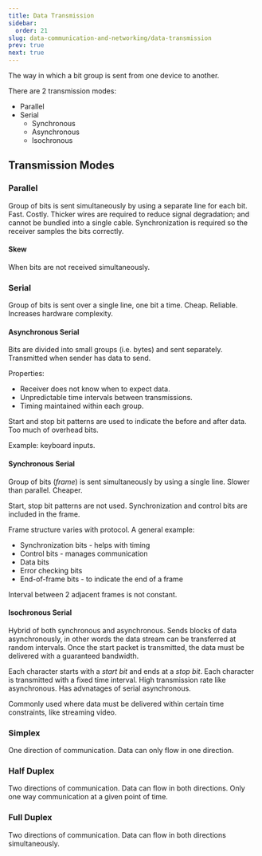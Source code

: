 ```yaml
---
title: Data Transmission
sidebar:
  order: 21
slug: data-communication-and-networking/data-transmission
prev: true
next: true
---
```


The way in which a bit group is sent from one device to another.

There are 2 transmission modes:
- Parallel
- Serial
  - Synchronous
  - Asynchronous
  - Isochronous
  
## Transmission Modes

### Parallel

Group of bits is sent simultaneously by using a separate line for each bit. Fast. Costly. Thicker wires are required to reduce signal degradation; and cannot be bundled into a single cable. Synchronization is required so the receiver samples the bits correctly.

#### Skew

When bits are not received simultaneously.
### Serial

Group of bits is sent over a single line, one bit a time. Cheap. Reliable. Increases hardware complexity.

#### Asynchronous Serial

Bits are divided into small groups (i.e. bytes) and sent separately. Transmitted when sender has data to send. 

Properties:
- Receiver does not know when to expect data.
- Unpredictable time intervals between transmissions.
- Timing maintained within each group.

Start and stop bit patterns are used to indicate the before and after data. Too much of overhead bits.

Example: keyboard inputs.

#### Synchronous Serial

Group of bits (_frame_) is sent simultaneously by using a single line. Slower than parallel. Cheaper.

Start, stop bit patterns are not used. Synchronization and control bits are included in the frame.

Frame structure varies with protocol. A general example:
- Synchronization bits - helps with timing
- Control bits - manages communication
- Data bits
- Error checking bits
- End-of-frame bits - to indicate the end of a frame

Interval between 2 adjacent frames is not constant.

#### Isochronous Serial

Hybrid of both synchronous and asynchronous. Sends blocks of data asynchronously, in other words the data stream can be transferred at random intervals. Once the start packet is transmitted, the data must be delivered with a guaranteed bandwidth.

Each character starts with a _start bit_ and ends at a _stop bit_. Each character is transmitted with a fixed time interval. High transmission rate like asynchronous.  Has advnatages of serial asynchronous.

Commonly used where data must be delivered within certain time constraints, like streaming video.

### Simplex

One direction of communication. Data can only flow in one direction.

### Half Duplex

Two directions of communication. Data can flow in both directions. Only one way communication at a given point of time.

### Full Duplex

Two directions of communication. Data can flow in both directions simultaneously.
